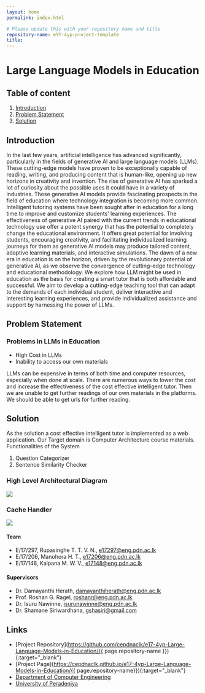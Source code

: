 ```yaml
---
layout: home
permalink: index.html

# Please update this with your repository name and title
repository-name: eYY-4yp-project-template
title:
---
```


[comment]: # "This is the standard layout for the project, but you can clean this and use your own template"

# Large Language Models in Education

## Table of content

1. [Introduction](#introduction)
2. [Problem Statement](#problemstatement)
3. [Solution](#solution)

## Introduction
In the last few years, artificial intelligence has advanced significantly, particularly in the fields of generative AI and large language models (LLMs). These cutting-edge models have proven to be exceptionally capable of reading, writing, and producing content that is human-like, opening up new horizons in creativity and invention. The rise of generative AI has sparked a lot of curiosity about the possible uses it could have in a variety of industries. These generative AI models provide fascinating prospects in the field of education where technology integration is becoming more common. Intelligent tutoring systems have been sought after in education for a long time to improve and customize students’ learning experiences. The effectiveness of generative AI paired with the current trends in educational technology use offer a potent synergy that has the potential to completely change the educational environment. It offers great potential for involving students, encouraging creativity, and facilitating individualized learning journeys for them as generative AI models may produce tailored content, adaptive learning materials, and interactive simulations. The dawn of a new era in education is on the horizon, driven by the revolutionary potential of generative AI, as we observe the convergence of cutting-edge technology and educational methodology. We explore how LLM might be used in education as the basis for creating a smart tutor that is both affordable and successful. We aim to develop a cutting-edge teaching tool that can adapt to the demands of each individual student, deliver interactive and interesting learning experiences, and provide individualized assistance and support by harnessing the power of LLMs.

## Problem Statement

### Problems in LLMs in Education
- High Cost in LLMs
- Inability to access our own materials

LLMs can be expensive in terms of both time and computer resources, especially when done at scale. There are numerous ways to lower the cost and increase the effectiveness of the cost effective intelligent tutor. Then we are unable to get further readings of our own materials in the platforms. We should be able to get urls for further reading.

## Solution
As the solution a cost effective intelligent tutor is implemented as a web application. Our Target domain is Computer Architecture course materials.
Functionalities of the System
1. Question Categorizer
2. Sentence Similarity Checker

### High Level Architectural Diagram
![](https://github.com/cepdnaclk/e17-4yp-Large-Language-Models-in-Education/blob/main/docs/images/diagram.png)

### Cache Handler
![](https://github.com/cepdnaclk/e17-4yp-Large-Language-Models-in-Education/blob/main/docs/images/cache_handler.png)

#### Team

- E/17/297, Rupasinghe T. T. V. N., [e17297@eng.pdn.ac.lk](mailto:e17297@eng.pdn.ac.lk)
- E/17/206, Manohora H. T., [e17206@eng.pdn.ac.lk](mailto:e17206@eng.pdn.ac.lk)
- E/17/148, Kalpana M. W. V., [e17148@eng.pdn.ac.lk](mailto:e17148@eng.pdn.ac.lk)

#### Supervisors

- Dr. Damayanthi Herath, [damayanthiherath@eng.pdn.ac.lk](mailto:damayanthiherath@eng.pdn.ac.lk)
- Prof. Roshan G. Ragel, [roshanr@eng.pdn.ac.lk](mailto:roshanr@eng.pdn.ac.lk)
- Dr. Isuru Nawinne, [isurunawinne@eng.pdn.ac.lk](mailto:isurunawinne@eng.pdn.ac.lk)
- Dr. Shamane Siriwardhana, [gshasiri@gmail.com](mailto:gshasiri@gmail.com)

## Links

- [Project Repository](https://github.com/cepdnaclk/e17-4yp-Large-Language-Models-in-Education/{{ page.repository-name }}){:target="_blank"}
- [Project Page](https://cepdnaclk.github.io/e17-4yp-Large-Language-Models-in-Education/{{ page.repository-name}}){:target="_blank"}
- [Department of Computer Engineering](http://www.ce.pdn.ac.lk/)
- [University of Peradeniya](https://eng.pdn.ac.lk/)


[//]: # (Please refer this to learn more about Markdown syntax)
[//]: # (https://github.com/adam-p/markdown-here/wiki/Markdown-Cheatsheet)

